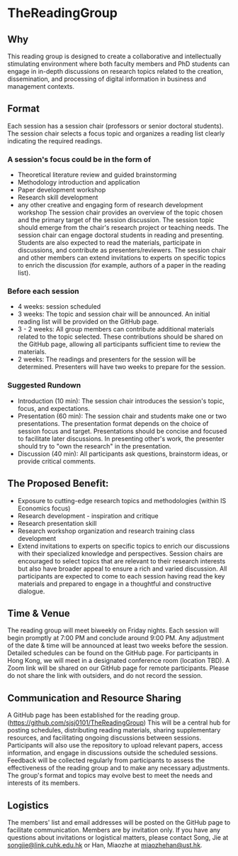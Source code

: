 # TheReadingGroup

## Why
This reading group is designed to create a collaborative and intellectually stimulating environment where both faculty members and PhD students can engage in in-depth discussions on research topics related to the creation, dissemination, and processing of digital information in business and management contexts.

## Format
Each session has a session chair (professors or senior doctoral students).
The session chair selects a focus topic and organizes a reading list clearly indicating the required readings.

### A session's focus could be in the form of 
  * Theoretical literature review and guided brainstorming
  * Methodology introduction and application
  * Paper development workshop
  * Research skill development
  * any other creative and engaging form of research development workshop
The session chair provides an overview of the topic chosen and the primary target of the session discussion. The session topic should emerge from the chair's research project or teaching needs. 
The session chair can engage doctoral students in reading and presenting. Students are also expected to read the materials, participate in discussions, and contribute as presenters/reviewers.
The session chair and other members can extend invitations to experts on specific topics to enrich the discussion (for example, authors of a paper in the reading list).
### Before each session
* 4 weeks: session scheduled
* 3 weeks: The topic and session chair will be announced. An initial reading list will be provided on the GitHub page.
* 3 - 2 weeks: All group members can contribute additional materials related to the topic selected. These contributions should be shared on the GitHub page, allowing all participants sufficient time to review the materials.
* 2 weeks: The readings and presenters for the session will be determined. Presenters will have two weeks to prepare for the session.
### Suggested Rundown
* Introduction (10 min): The session chair introduces the session's topic, focus, and expectations.
* Presentation (60 min): The session chair and students make one or two presentations. The presentation format depends on the choice of session focus and target. Presentations should be concise and focused to facilitate later discussions. In presenting other's work, the presenter should try to "own the research" in the presentation.
* Discussion (40 min): All participants ask questions, brainstorm ideas, or provide critical comments.

## The Proposed Benefit:
* Exposure to cutting-edge research topics and methodologies (within IS Economics focus)
* Research development - inspiration and critique
* Research presentation skill
* Research workshop organization and research training class development
* Extend invitations to experts on specific topics to enrich our discussions with their specialized knowledge and perspectives.
Session chairs are encouraged to select topics that are relevant to their research interests but also have broader appeal to ensure a rich and varied discussion. All participants are expected to come to each session having read the key materials and prepared to engage in a thoughtful and constructive dialogue. 

## Time & Venue
The reading group will meet biweekly on Friday nights. Each session will begin promptly at 7:00 PM and conclude around 9:00 PM. Any adjustment of the date & time will be announced at least two weeks before the session. Detailed schedules can be found on the GitHub page.
For participants in Hong Kong, we will meet in a designated conference room (location TBD). 
A Zoom link will be shared on our GitHub page for remote participants. Please do not share the link with outsiders, and do not record the session.

## Communication and Resource Sharing
A GitHub page has been established for the reading group. (https://github.com/sjsj0101/TheReadingGroup) This will be a central hub for posting schedules, distributing reading materials, sharing supplementary resources, and facilitating ongoing discussions between sessions. Participants will also use the repository to upload relevant papers, access information, and engage in discussions outside the scheduled sessions.
Feedback will be collected regularly from participants to assess the effectiveness of the reading group and to make any necessary adjustments. The group's format and topics may evolve best to meet the needs and interests of its members.

## Logistics
The members' list and email addresses will be posted on the GitHub page to facilitate communication. Members are by invitation only. If you have any questions about invitations or logistical matters, please contact Song, Jie at songjie@link.cuhk.edu.hk or Han, Miaozhe at miaozhehan@ust.hk.
